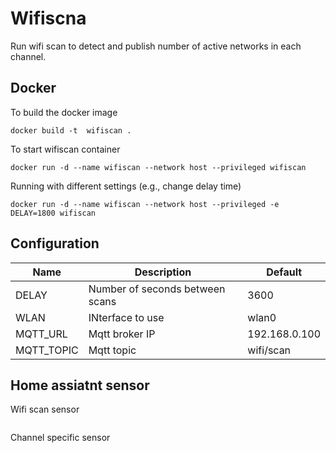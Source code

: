 # Wifiscna

Run wifi scan to detect and publish number of active networks in each channel.

## Docker

To build the docker image

```
docker build -t  wifiscan .
```

To start wifiscan container

```
docker run -d --name wifiscan --network host --privileged wifiscan
```

Running with different settings (e.g., change delay time)

```
docker run -d --name wifiscan --network host --privileged -e DELAY=1800 wifiscan
```

## Configuration

Name | Description | Default
---|---|---
DELAY | Number of seconds between scans | 3600
WLAN | INterface to use | wlan0
MQTT_URL | Mqtt broker IP | 192.168.0.100
MQTT_TOPIC | Mqtt topic | wifi/scan

## Home assiatnt sensor

Wifi scan sensor

```
```

Channel specific sensor

```
```